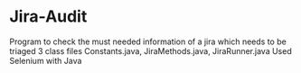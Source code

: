 # Jira-Audit
Program to check the must needed information of a jira which needs to be triaged
3 class files Constants.java, JiraMethods.java, JiraRunner.java
Used Selenium with Java
